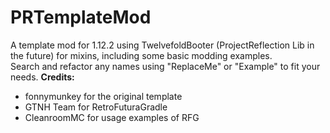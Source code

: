 # PRTemplateMod
A template mod for 1.12.2 using TwelvefoldBooter (ProjectReflection Lib in the future) for mixins, 
including some basic modding examples.  
Search and refactor any names using "ReplaceMe" or "Example" to fit your needs.
**Credits:**
- fonnymunkey for the original template
- GTNH Team for RetroFuturaGradle
- CleanroomMC for usage examples of RFG